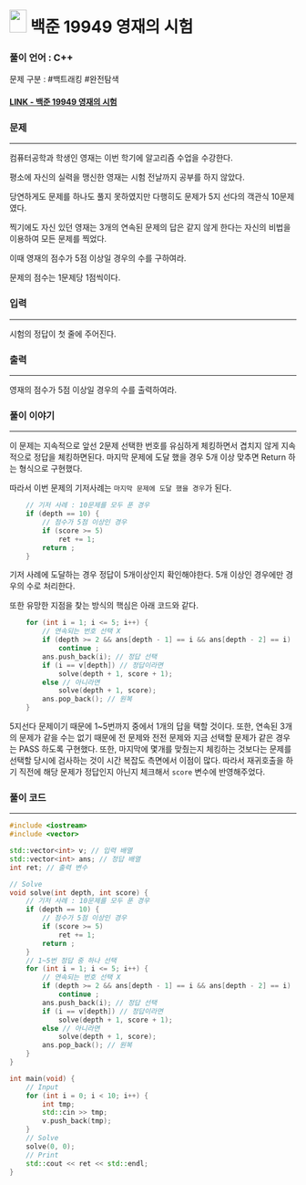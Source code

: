
# <img src="https://d2gd6pc034wcta.cloudfront.net/tier/9.svg" width="30" height="40"> 백준 19949 영재의 시험


### 풀이 언어 : C++

문제 구분 : #백트래킹 #완전탐색
#### [LINK - 백준 19949 영재의 시험](https://www.acmicpc.net/problem/19949)

### 문제
<hr>

컴퓨터공학과 학생인 영재는 이번 학기에 알고리즘 수업을 수강한다.

평소에 자신의 실력을 맹신한 영재는 시험 전날까지 공부를 하지 않았다.

당연하게도 문제를 하나도 풀지 못하였지만 다행히도 문제가 5지 선다의 객관식 10문제였다.

찍기에도 자신 있던 영재는 3개의 연속된 문제의 답은 같지 않게 한다는 자신의 비법을 이용하여 모든 문제를 찍었다.

이때 영재의 점수가 5점 이상일 경우의 수를 구하여라.

문제의 점수는 1문제당 1점씩이다.

### 입력
<hr>

시험의 정답이 첫 줄에 주어진다.
### 출력
<hr>

영재의 점수가 5점 이상일 경우의 수를 출력하여라.
### 풀이 이야기
<hr>

이 문제는 지속적으로 앞선 2문제 선택한 번호를 유심하게 체킹하면서 겹치지 않게 지속적으로 정답을 체킹하면된다. 마지막 문제에 도달 했을 경우 5개 이상 맞추면 Return 하는 형식으로 구현했다.

따라서 이번 문제의 기저사례는 `마지막 문제에 도달 했을 경우`가 된다.
```c++
    // 기저 사례 : 10문제를 모두 푼 경우
    if (depth == 10) {
        // 점수가 5점 이상인 경우
        if (score >= 5)
            ret += 1;
        return ;
    }
```
기저 사례에 도달하는 경우 정답이 5개이상인지 확인해야한다. 5개 이상인 경우에만 경우의 수로 처리한다.

또한 유망한 지점을 찾는 방식의 핵심은 아래 코드와 같다.
```c++
    for (int i = 1; i <= 5; i++) {
        // 연속되는 번호 선택 X
        if (depth >= 2 && ans[depth - 1] == i && ans[depth - 2] == i)
            continue ;
        ans.push_back(i); // 정답 선택
        if (i == v[depth]) // 정답이라면
            solve(depth + 1, score + 1);
        else // 아니라면
            solve(depth + 1, score);
        ans.pop_back(); // 원복
    }
```
5지선다 문제이기 때문에 1~5번까지 중에서 1개의 답을 택할 것이다. 또한, 연속된 3개의 문제가 같을 수는 없기 때문에 전 문제와 전전 문제와 지금 선택할 문제가 같은 경우는 PASS 하도록 구현했다. 또한, 마지막에 몇개를 맞췄는지 체킹하는 것보다는 문제를 선택할 당시에 검사하는 것이 시간 복잡도 측면에서 이점이 많다. 따라서 재귀호출을 하기 직전에 해당 문제가 정답인지 아닌지 체크해서 `score` 변수에 반영해주었다.

### 풀이 코드
<hr>

``` c++
#include <iostream>
#include <vector>

std::vector<int> v; // 입력 배열
std::vector<int> ans; // 정답 배열
int ret; // 출력 변수

// Solve
void solve(int depth, int score) {
    // 기저 사례 : 10문제를 모두 푼 경우
    if (depth == 10) {
        // 점수가 5점 이상인 경우
        if (score >= 5)
            ret += 1;
        return ;
    }
    // 1~5번 정답 중 하나 선택
    for (int i = 1; i <= 5; i++) {
        // 연속되는 번호 선택 X
        if (depth >= 2 && ans[depth - 1] == i && ans[depth - 2] == i)
            continue ;
        ans.push_back(i); // 정답 선택
        if (i == v[depth]) // 정답이라면
            solve(depth + 1, score + 1);
        else // 아니라면
            solve(depth + 1, score);
        ans.pop_back(); // 원복
    }
}

int main(void) {
    // Input
    for (int i = 0; i < 10; i++) {
        int tmp;
        std::cin >> tmp;
        v.push_back(tmp);        
    }
    // Solve
    solve(0, 0);
    // Print
    std::cout << ret << std::endl;
}
```
